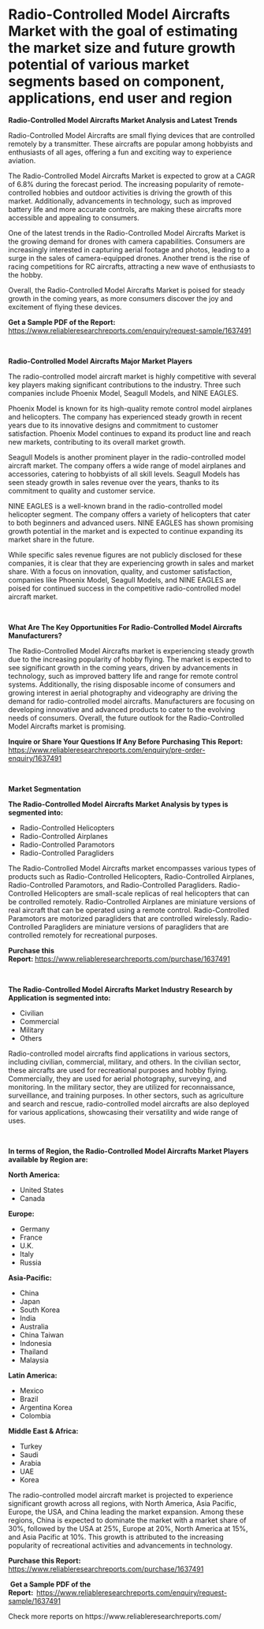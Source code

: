 <p><h1>Radio-Controlled Model Aircrafts Market with the goal of estimating the market size and future growth potential of various market segments based on component, applications, end user and region</h1></p><p><strong>Radio-Controlled Model Aircrafts Market Analysis and Latest Trends</strong></p>
<p><p>Radio-Controlled Model Aircrafts are small flying devices that are controlled remotely by a transmitter. These aircrafts are popular among hobbyists and enthusiasts of all ages, offering a fun and exciting way to experience aviation.</p><p>The Radio-Controlled Model Aircrafts Market is expected to grow at a CAGR of 6.8% during the forecast period. The increasing popularity of remote-controlled hobbies and outdoor activities is driving the growth of this market. Additionally, advancements in technology, such as improved battery life and more accurate controls, are making these aircrafts more accessible and appealing to consumers.</p><p>One of the latest trends in the Radio-Controlled Model Aircrafts Market is the growing demand for drones with camera capabilities. Consumers are increasingly interested in capturing aerial footage and photos, leading to a surge in the sales of camera-equipped drones. Another trend is the rise of racing competitions for RC aircrafts, attracting a new wave of enthusiasts to the hobby.</p><p>Overall, the Radio-Controlled Model Aircrafts Market is poised for steady growth in the coming years, as more consumers discover the joy and excitement of flying these devices.</p></p>
<p><strong>Get a Sample PDF of the Report:&nbsp;</strong> <a href="https://www.reliableresearchreports.com/enquiry/request-sample/1637491">https://www.reliableresearchreports.com/enquiry/request-sample/1637491</a></p>
<p>&nbsp;</p>
<p><strong>Radio-Controlled Model Aircrafts Major Market Players</strong></p>
<p><p>The radio-controlled model aircraft market is highly competitive with several key players making significant contributions to the industry. Three such companies include Phoenix Model, Seagull Models, and NINE EAGLES.</p><p>Phoenix Model is known for its high-quality remote control model airplanes and helicopters. The company has experienced steady growth in recent years due to its innovative designs and commitment to customer satisfaction. Phoenix Model continues to expand its product line and reach new markets, contributing to its overall market growth.</p><p>Seagull Models is another prominent player in the radio-controlled model aircraft market. The company offers a wide range of model airplanes and accessories, catering to hobbyists of all skill levels. Seagull Models has seen steady growth in sales revenue over the years, thanks to its commitment to quality and customer service.</p><p>NINE EAGLES is a well-known brand in the radio-controlled model helicopter segment. The company offers a variety of helicopters that cater to both beginners and advanced users. NINE EAGLES has shown promising growth potential in the market and is expected to continue expanding its market share in the future.</p><p>While specific sales revenue figures are not publicly disclosed for these companies, it is clear that they are experiencing growth in sales and market share. With a focus on innovation, quality, and customer satisfaction, companies like Phoenix Model, Seagull Models, and NINE EAGLES are poised for continued success in the competitive radio-controlled model aircraft market.</p></p>
<p>&nbsp;</p>
<p><strong>What Are The Key Opportunities For Radio-Controlled Model Aircrafts Manufacturers?</strong></p>
<p><p>The Radio-Controlled Model Aircrafts market is experiencing steady growth due to the increasing popularity of hobby flying. The market is expected to see significant growth in the coming years, driven by advancements in technology, such as improved battery life and range for remote control systems. Additionally, the rising disposable income of consumers and growing interest in aerial photography and videography are driving the demand for radio-controlled model aircrafts. Manufacturers are focusing on developing innovative and advanced products to cater to the evolving needs of consumers. Overall, the future outlook for the Radio-Controlled Model Aircrafts market is promising.</p></p>
<p><strong>Inquire or Share Your Questions If Any Before Purchasing This Report:</strong> <a href="https://www.reliableresearchreports.com/enquiry/pre-order-enquiry/1637491">https://www.reliableresearchreports.com/enquiry/pre-order-enquiry/1637491</a></p>
<p>&nbsp;</p>
<p><strong>Market Segmentation</strong></p>
<p><strong>The Radio-Controlled Model Aircrafts Market Analysis by types is segmented into:</strong></p>
<p><ul><li>Radio-Controlled Helicopters</li><li>Radio-Controlled Airplanes</li><li>Radio-Controlled Paramotors</li><li>Radio-Controlled Paragliders</li></ul></p>
<p><p>The Radio-Controlled Model Aircrafts market encompasses various types of products such as Radio-Controlled Helicopters, Radio-Controlled Airplanes, Radio-Controlled Paramotors, and Radio-Controlled Paragliders. Radio-Controlled Helicopters are small-scale replicas of real helicopters that can be controlled remotely. Radio-Controlled Airplanes are miniature versions of real aircraft that can be operated using a remote control. Radio-Controlled Paramotors are motorized paragliders that are controlled wirelessly. Radio-Controlled Paragliders are miniature versions of paragliders that are controlled remotely for recreational purposes.</p></p>
<p><strong>Purchase this Report:&nbsp;</strong><a href="https://www.reliableresearchreports.com/purchase/1637491">https://www.reliableresearchreports.com/purchase/1637491</a></p>
<p>&nbsp;</p>
<p><strong>The Radio-Controlled Model Aircrafts Market Industry Research by Application is segmented into:</strong></p>
<p><ul><li>Civilian</li><li>Commercial</li><li>Military</li><li>Others</li></ul></p>
<p><p>Radio-controlled model aircrafts find applications in various sectors, including civilian, commercial, military, and others. In the civilian sector, these aircrafts are used for recreational purposes and hobby flying. Commercially, they are used for aerial photography, surveying, and monitoring. In the military sector, they are utilized for reconnaissance, surveillance, and training purposes. In other sectors, such as agriculture and search and rescue, radio-controlled model aircrafts are also deployed for various applications, showcasing their versatility and wide range of uses.</p></p>
<p>&nbsp;</p>
<p><strong>In terms of Region, the Radio-Controlled Model Aircrafts Market Players available by Region are:</strong></p>
<p>
    <p> <strong> North America: </strong>
        <ul>
            <li>United States</li>
            <li>Canada</li>
        </ul>
        </p> 
    <p> <strong> Europe: </strong>
        <ul>
            <li>Germany</li>
            <li>France</li>
            <li>U.K.</li>
            <li>Italy</li>
            <li>Russia</li>
        </ul>
        </p> 
    <p> <strong> Asia-Pacific: </strong>
        <ul>
            <li>China</li>
            <li>Japan</li>
            <li>South Korea</li>
            <li>India</li>
            <li>Australia</li>
            <li>China Taiwan</li>
            <li>Indonesia</li>
            <li>Thailand</li>
            <li>Malaysia</li>
        </ul>
        </p> 
    <p> <strong> Latin America: </strong>
        <ul>
            <li>Mexico</li>
            <li>Brazil</li>
            <li>Argentina Korea</li>
            <li>Colombia</li>
        </ul>
        </p> 
    <p> <strong> Middle East & Africa: </strong>
        <ul>
            <li>Turkey</li>
            <li>Saudi</li>
            <li>Arabia</li>
            <li>UAE</li>
            <li>Korea</li>
        </ul>
    </p>
    </p>
<p><p>The radio-controlled model aircraft market is projected to experience significant growth across all regions, with North America, Asia Pacific, Europe, the USA, and China leading the market expansion. Among these regions, China is expected to dominate the market with a market share of 30%, followed by the USA at 25%, Europe at 20%, North America at 15%, and Asia Pacific at 10%. This growth is attributed to the increasing popularity of recreational activities and advancements in technology.</p></p>
<p><strong>Purchase this Report: </strong><a href="https://www.reliableresearchreports.com/purchase/1637491">https://www.reliableresearchreports.com/purchase/1637491</a></p>
<p>&nbsp;<strong>Get a Sample PDF of the Report:&nbsp;&nbsp;</strong><a href="https://www.reliableresearchreports.com/enquiry/request-sample/1637491">https://www.reliableresearchreports.com/enquiry/request-sample/1637491</a></p>
<p><strong></strong></p>
<p>Check more reports on https://www.reliableresearchreports.com/</p>